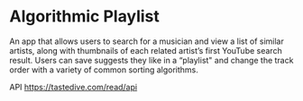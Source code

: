 # Algorithmic Playlist

An app that allows users to search for a musician and view a list of similar artists, along with thumbnails of each related artist’s first YouTube search result. Users can save suggests they like in a “playlist" and change the track order with a variety of common sorting algorithms. 

API
https://tastedive.com/read/api
